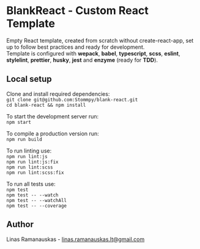 # BlankReact - Custom React Template

Empty React template, created from scratch without create-react-app, set up to follow best practices and ready for development.<br>
Template is configured with <b>wepack</b>, <b>babel</b>, <b>typescript</b>, <b>scss</b>, <b>eslint</b>, <b>stylelint</b>, <b>prettier</b>, <b>husky</b>, <b>jest</b> and <b>enzyme</b> (ready for <b>TDD</b>).

## Local setup

Clone and install required dependencies:<br/>
`git clone git@github.com:Stommpy/blank-react.git`<br/>
`cd blank-react && npm install`

To start the development server run:<br/>
`npm start`

To compile a production version run:<br/>
`npm run build`

To run linting use:<br/>
`npm run lint:js`<br/>
`npm run lint:js:fix`<br/>
`npm run lint:scss`<br/>
`npm run lint:scss:fix`<br/>

To run all tests use:<br/>
`npm test`<br/>
`npm test -- --watch`<br/>
`npm test -- --watchAll`<br/>
`npm test -- --coverage`<br/>


## Author
Linas Ramanauskas - <a href="mailto:linas.ramanauskas.lt@gmail.com">linas.ramanauskas.lt@gmail.com</a>